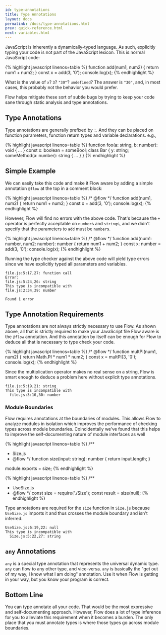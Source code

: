 ```yaml
---
id: type-annotations
title: Type Annotations
layout: docs
permalink: /docs/type-annotations.html
prev: quick-reference.html
next: variables.html
---
```


JavaScript is inherently a dynamically-typed language. As such, explicitly
typing your code is not part of the JavaScript lexicon. This is normal
JavaScript code:

{% highlight javascript linenos=table %}
function add(num1, num2) {
  return num1 + num2;
}
const x = add(3, '0');
console.log(x);
{% endhighlight %}

What is the value of `x`? `3`? `"30"`? `undefined`? The answer is `"30"`, and, in most
cases, this probably not the behavior you would prefer.

Flow helps mitigate these sort of subtle bugs by trying to keep your code sane
through static analysis and type annotations.

## Type Annotations

Type annotations are generally prefixed by `:`. And they can be placed on
function parameters, function return types and variable declarations. e.g.,

{% highlight javascript linenos=table %}
function foo(a: string, b: number): void { ... }
const x: boolean = someBool;
class Bar {
  y: string;
  someMethod(a: number): string { ... }
}
{% endhighlight %}

## Simple Example

We can easily take this code and make it Flow aware by adding a simple
annotation `@flow` at the top in a comment block:

{% highlight javascript linenos=table %}
/* @flow */
function add(num1, num2) {
  return num1 + num2;
}
const x = add(3, '0');
console.log(x);
{% endhighlight %}

However, Flow will find no errors with the above code. That's because the `+`
operator is perfectly acceptable on `number`s and `string`s, and we didn't
specify that the parameters to `add` must be `number`s.

{% highlight javascript linenos=table %}
/* @flow */
function add(num1: number, num2: number): number {
  return num1 + num2;
}
const x: number = add(3, '0');
console.log(x);
{% endhighlight %}

Running the type checker against the above code will yield type errors
since we have explicitly typed all parameters and variables.

```bbcode
file.js:5:17,27: function call
Error:
file.js:5:24,26: string
This type is incompatible with
file.js:2:34,39: number

Found 1 error
```

## Type Annotation Requirements

Type annotations are not always strictly necessary to use Flow. As shown above,
all that is strictly required to make your JavaScript file Flow aware is
the `@flow` annotation. And this annotation by itself can be enough for Flow to
deduce all that is necessary to type check your code.

{% highlight javascript linenos=table %}
/* @flow */
function multPI(num1, num2) {
  return Math.PI * num1 * num2;
}
const x = multPI(3, '0');
console.log(x);
{% endhighlight %}

Since the multiplication operator makes no real sense on a string, Flow is
smart enough to deduce a problem here without explicit type annotations.

```bbcode
file.js:5:19,21: string
This type is incompatible with
  file.js:3:10,30: number
```

### Module Boundaries

Flow requires annotations at the boundaries of modules. This allows Flow to analyze modules in isolation which improves the performance of checking types across module boundaries. Coincidentally we've found that this helps to improve the self-documenting nature of module interfaces as well

{% highlight javascript linenos=table %}
/**
 * Size.js
 * @flow
 */
function size(input: string): number {
  return input.length;
}

module.exports = size;
{% endhighlight %}

{% highlight javascript linenos=table %}
/**
 * UseSize.js
 * @flow
 */
const size = require('./Size');
const result = size(null);
{% endhighlight %}

Type annotations are required for the `size` function in `Size.js` because `UseSize.js` imports it and thus crosses the module boundary and isn't inferred.

```bbcode
UseSize.js:6:19,22: null
This type is incompatible with
  Size.js:5:22,27: string
```

## `any` Annotations

`any` is a special type annotation that represents the universal dynamic type.
`any` can flow to any other type, and vice-versa. `any` is basically the "get
out of my way, I know what I am doing" annotation. Use it when Flow is getting
in your way, but you know your program is correct.

## Bottom Line

You can type annotate all your code. That would be the most expressive and
self-documenting approach. However, Flow does a lot of type inference for you to 
alleviate this requirement when it becomes a burden. The only place that you must 
annotate types is where those types go across module boundaries.
